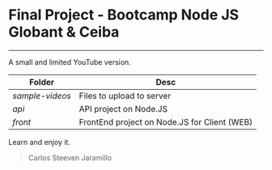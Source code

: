 # Final Project - Bootcamp Node JS Globant & Ceiba
***
A small and limited YouTube version.

| Folder | Desc |
| ------ | ------ |
| _sample-videos_ | Files to upload to server |
| _api_ | API project on Node.JS |
| _front_ | FrontEnd project on Node.JS for Client (WEB) |

Learn and enjoy it.

> Carlos Steeven Jaramillo